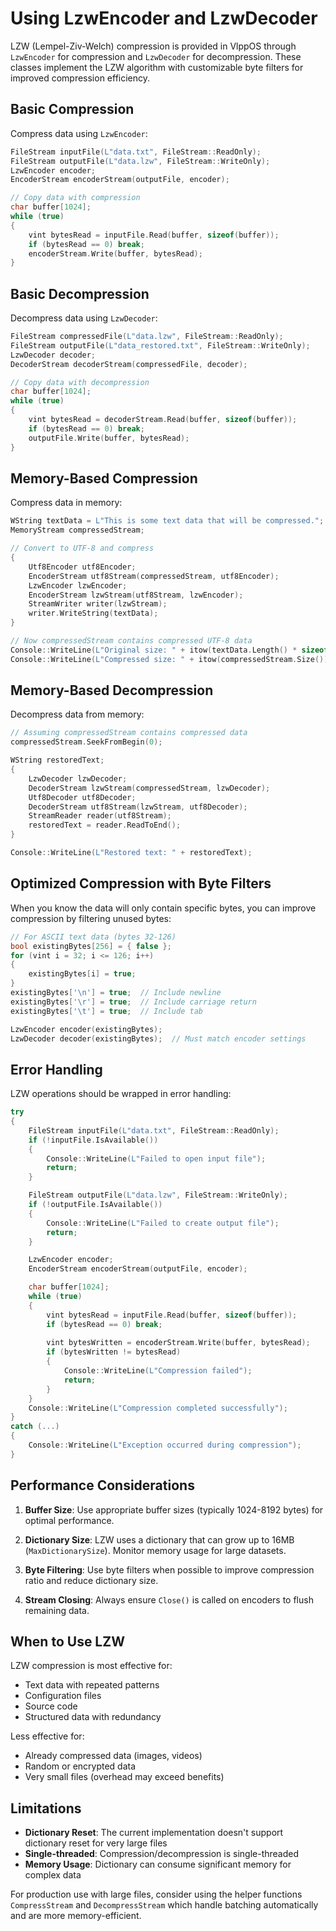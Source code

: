 # Using LzwEncoder and LzwDecoder

LZW (Lempel-Ziv-Welch) compression is provided in VlppOS through `LzwEncoder` for compression and `LzwDecoder` for decompression. These classes implement the LZW algorithm with customizable byte filters for improved compression efficiency.

## Basic Compression

Compress data using `LzwEncoder`:

```cpp
FileStream inputFile(L"data.txt", FileStream::ReadOnly);
FileStream outputFile(L"data.lzw", FileStream::WriteOnly);
LzwEncoder encoder;
EncoderStream encoderStream(outputFile, encoder);

// Copy data with compression
char buffer[1024];
while (true)
{
    vint bytesRead = inputFile.Read(buffer, sizeof(buffer));
    if (bytesRead == 0) break;
    encoderStream.Write(buffer, bytesRead);
}
```

## Basic Decompression

Decompress data using `LzwDecoder`:

```cpp
FileStream compressedFile(L"data.lzw", FileStream::ReadOnly);
FileStream outputFile(L"data_restored.txt", FileStream::WriteOnly);
LzwDecoder decoder;
DecoderStream decoderStream(compressedFile, decoder);

// Copy data with decompression
char buffer[1024];
while (true)
{
    vint bytesRead = decoderStream.Read(buffer, sizeof(buffer));
    if (bytesRead == 0) break;
    outputFile.Write(buffer, bytesRead);
}
```

## Memory-Based Compression

Compress data in memory:

```cpp
WString textData = L"This is some text data that will be compressed.";
MemoryStream compressedStream;

// Convert to UTF-8 and compress
{
    Utf8Encoder utf8Encoder;
    EncoderStream utf8Stream(compressedStream, utf8Encoder);
    LzwEncoder lzwEncoder;
    EncoderStream lzwStream(utf8Stream, lzwEncoder);
    StreamWriter writer(lzwStream);
    writer.WriteString(textData);
}

// Now compressedStream contains compressed UTF-8 data
Console::WriteLine(L"Original size: " + itow(textData.Length() * sizeof(wchar_t)));
Console::WriteLine(L"Compressed size: " + itow(compressedStream.Size()));
```

## Memory-Based Decompression

Decompress data from memory:

```cpp
// Assuming compressedStream contains compressed data
compressedStream.SeekFromBegin(0);

WString restoredText;
{
    LzwDecoder lzwDecoder;
    DecoderStream lzwStream(compressedStream, lzwDecoder);
    Utf8Decoder utf8Decoder;
    DecoderStream utf8Stream(lzwStream, utf8Decoder);
    StreamReader reader(utf8Stream);
    restoredText = reader.ReadToEnd();
}

Console::WriteLine(L"Restored text: " + restoredText);
```

## Optimized Compression with Byte Filters

When you know the data will only contain specific bytes, you can improve compression by filtering unused bytes:

```cpp
// For ASCII text data (bytes 32-126)
bool existingBytes[256] = { false };
for (vint i = 32; i <= 126; i++)
{
    existingBytes[i] = true;
}
existingBytes['\n'] = true;  // Include newline
existingBytes['\r'] = true;  // Include carriage return
existingBytes['\t'] = true;  // Include tab

LzwEncoder encoder(existingBytes);
LzwDecoder decoder(existingBytes);  // Must match encoder settings
```

## Error Handling

LZW operations should be wrapped in error handling:

```cpp
try
{
    FileStream inputFile(L"data.txt", FileStream::ReadOnly);
    if (!inputFile.IsAvailable())
    {
        Console::WriteLine(L"Failed to open input file");
        return;
    }

    FileStream outputFile(L"data.lzw", FileStream::WriteOnly);
    if (!outputFile.IsAvailable())
    {
        Console::WriteLine(L"Failed to create output file");
        return;
    }

    LzwEncoder encoder;
    EncoderStream encoderStream(outputFile, encoder);

    char buffer[1024];
    while (true)
    {
        vint bytesRead = inputFile.Read(buffer, sizeof(buffer));
        if (bytesRead == 0) break;
        
        vint bytesWritten = encoderStream.Write(buffer, bytesRead);
        if (bytesWritten != bytesRead)
        {
            Console::WriteLine(L"Compression failed");
            return;
        }
    }
    Console::WriteLine(L"Compression completed successfully");
}
catch (...)
{
    Console::WriteLine(L"Exception occurred during compression");
}
```

## Performance Considerations

1. **Buffer Size**: Use appropriate buffer sizes (typically 1024-8192 bytes) for optimal performance.

2. **Dictionary Size**: LZW uses a dictionary that can grow up to 16MB (`MaxDictionarySize`). Monitor memory usage for large datasets.

3. **Byte Filtering**: Use byte filters when possible to improve compression ratio and reduce dictionary size.

4. **Stream Closing**: Always ensure `Close()` is called on encoders to flush remaining data.

## When to Use LZW

LZW compression is most effective for:
- Text data with repeated patterns
- Configuration files
- Source code
- Structured data with redundancy

Less effective for:
- Already compressed data (images, videos)
- Random or encrypted data
- Very small files (overhead may exceed benefits)

## Limitations

- **Dictionary Reset**: The current implementation doesn't support dictionary reset for very large files
- **Single-threaded**: Compression/decompression is single-threaded
- **Memory Usage**: Dictionary can consume significant memory for complex data

For production use with large files, consider using the helper functions `CompressStream` and `DecompressStream` which handle batching automatically and are more memory-efficient.